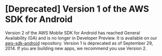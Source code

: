 # [Deprecated] Version 1 of the AWS SDK for Android

Version 2 of the AWS Mobile SDK for Android has reached General Availability (GA) and is no longer in Developer Preview. It is available on our [aws-sdk-android](https://github.com/aws/aws-sdk-android) repository. Version 1 is deprecated as of September 29, 2014. If you are building new apps, we recommend you use Version 2.